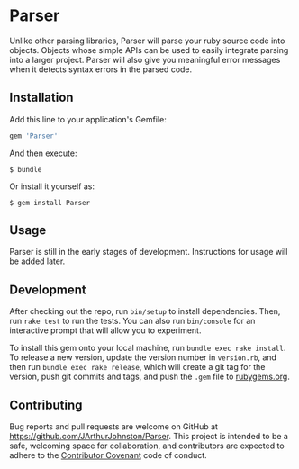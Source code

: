 # Parser

Unlike other parsing libraries, Parser will parse your ruby source code into objects. Objects whose simple APIs can be used to easily integrate parsing into a larger project. Parser will also give you meaningful error messages when it detects syntax errors in the parsed code.

## Installation

Add this line to your application's Gemfile:

```ruby
gem 'Parser'
```

And then execute:

    $ bundle

Or install it yourself as:

    $ gem install Parser

## Usage

Parser is still in the early stages of development. Instructions for usage will be added later.

## Development

After checking out the repo, run `bin/setup` to install dependencies. Then, run `rake test` to run the tests. You can also run `bin/console` for an interactive prompt that will allow you to experiment.

To install this gem onto your local machine, run `bundle exec rake install`. To release a new version, update the version number in `version.rb`, and then run `bundle exec rake release`, which will create a git tag for the version, push git commits and tags, and push the `.gem` file to [rubygems.org](https://rubygems.org).

## Contributing

Bug reports and pull requests are welcome on GitHub at https://github.com/JArthurJohnston/Parser. This project is intended to be a safe, welcoming space for collaboration, and contributors are expected to adhere to the [Contributor Covenant](contributor-covenant.org) code of conduct.

